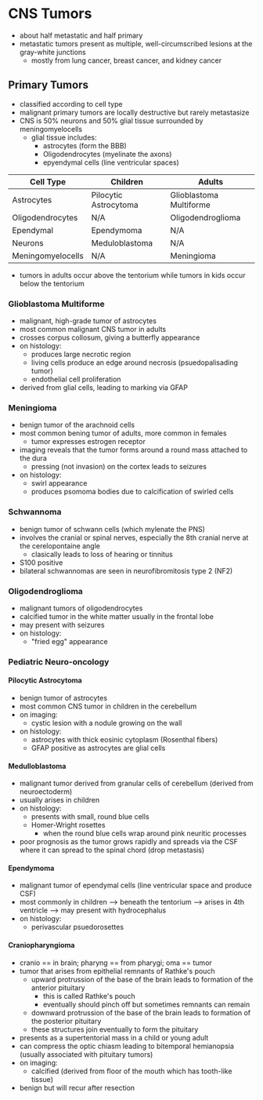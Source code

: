# CNS Tumors
* about half metastatic and half primary
* metastatic tumors present as multiple, well-circumscribed lesions at the gray-white junctions 
	* mostly from lung cancer, breast cancer, and kidney cancer
## Primary Tumors
* classified according to cell type 
* malignant primary tumors are locally destructive but rarely metastasize
* CNS is 50% neurons and 50% glial tissue surrounded by meningomyelocells
	* glial tissue includes:
		* astrocytes (form the BBB)
		* Oligodendrocytes (myelinate the axons)
		* epyendymal cells (line ventricular spaces) 

| Cell Type         | Children              | Adults                  |
|-------------------|-----------------------|-------------------------|
| Astrocytes        | Pilocytic Astrocytoma | Glioblastoma Multiforme |
| Oligodendrocytes  | N/A                   | Oligodendroglioma       |
| Ependymal         | Ependymoma            | N/A                     |
| Neurons           | Meduloblastoma        | N/A                     |
| Meningomyelocells | N/A                   | Meningioma              |

* tumors in adults occur above the tentorium while tumors in kids occur below the tentorium 
### Glioblastoma Multiforme
* malignant, high-grade tumor of astrocytes
* most common malignant CNS tumor in adults 
* crosses corpus collosum, giving a butterfly appearance
* on histology:
	* produces large necrotic region
	* living cells produce an edge around necrosis (psuedopalisading tumor)
	* endothelial cell proliferation 
* derived from glial cells, leading to marking via GFAP
### Meningioma
* benign tumor of the arachnoid cells 
* most common bening tumor of adults, more common in females
	* tumor expresses estrogen receptor 
* imaging reveals that the tumor forms around a round mass attached to the dura 
	* pressing (not invasion) on the cortex leads to seizures
* on histology:
	* swirl appearance 
	* produces psomoma bodies due to calcification of swirled cells 
### Schwannoma 
* benign tumor of schwann cells (which mylenate the PNS)
* involves the cranial or spinal nerves, especially the 8th cranial nerve at the cerelopontaine angle 
	* clasically leads to loss of hearing or tinnitus 
* S100 positive 
* bilateral schwannomas are seen in neurofibromitosis type 2 (NF2)
### Oligodendroglioma
* malignant tumors of oligodendrocytes
* calcified tumor in the white matter usually in the frontal lobe 
* may present with seizures
* on histology:
	* "fried egg" appearance 
### Pediatric Neuro-oncology
#### Pilocytic Astrocytoma
* benign tumor of astrocytes 
* most common CNS tumor in children in the cerebellum
* on imaging:
	* cystic lesion with a nodule growing on the wall 
* on histology:
	* astrocytes with thick eosinic cytoplasm (Rosenthal fibers) 
	* GFAP positive as astrocytes are glial cells 
#### Medulloblastoma
* malignant tumor derived from granular cells of cerebellum (derived from neuroectoderm)
* usually arises in children
* on histology:
	* presents with small, round blue cells
	* Homer-Wright rosettes
		* when the round blue cells wrap around pink neuritic processes 
* poor prognosis as the tumor grows rapidly and spreads via the CSF where it can spread to the spinal chord (drop metastasis)
#### Ependymoma
* malignant tumor of ependymal cells (line ventricular space and produce CSF) 
* most commonly in children --> beneath the tentorium --> arises in 4th ventricle --> may present with hydrocephalus 
* on histology:
	* perivascular psuedorosettes 
#### Craniopharyngioma
* cranio == in brain; pharyng == from pharygi; oma == tumor 
* tumor that arises from epithelial remnants of Rathke's pouch
	* upward protrussion of the base of the brain leads to formation of the anterior pituitary
		* this is called Rathke's pouch 
		* eventually should pinch off but sometimes remnants can remain
	* downward protrussion of the base of the brain leads to formation of the posterior pituitary
	* these structures join eventually to form the pituitary 
* presents as a supertentorial mass in a child or young adult 
* can compress the optic chiasm leading to bitemporal hemianopsia (usually associated with pituitary tumors)
* on imaging:
	* calcified (derived from floor of the mouth which has tooth-like tissue)
* benign but will recur after resection 